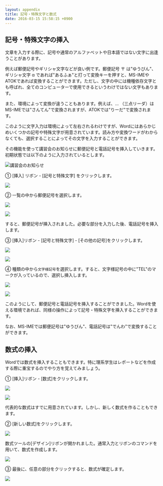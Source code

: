 ```yaml
---
layout: appendix
title: 記号・特殊文字と数式
date: 2016-03-15 15:58:15 +0900
---
```



記号・特殊文字の挿入
--------------------

文章を入力する際に、記号や通常のアルファベットや日本語ではない文字に出逢うことがあります。

例えば郵便記号やギリシャ文字などが良い例です。郵便記号 〒 は"ゆうびん"、ギリシャ文字 &alpha; であれば"あるふぁ"と打って変換キーを押すと、MS-IMEやATOKであれば変換することができます。ただし、文字の中には機種依存文字とも呼ばれ、全てのコンピューターで使用できるというわけではない文字もあります。

また、環境によって変換が違うこともあります。例えば、&hellip; （三点リーダ）はMS-IMEでは"さんてん"で変換されますが、ATOKでは"りーだ"で変換されます。

このように文字入力は環境によって左右されるわけですが、Wordにはあらかじめいくつかの記号や特殊文字が用意されています。読み方や変換ワードがわからなくても、選択することによってその文字を入力することができます。

その機能を使って講習会のお知らせに郵便記号と電話記号を挿入していきます。初期状態では以下のように入力されているとします。

![講習会のお知らせ](pic/word02_sword_01sword.png)

&#9312; [挿入] リボン - [記号と特殊文字] をクリックします。

![](pic/word02_sword_02sword.png)

&#9313; 一覧の中から郵便記号を選択します。

![](pic/word02_sword_03sword.png)

![](pic/word02_sword_04sword.png)

すると、郵便記号が挿入されました。必要な部分を入力した後、電話記号を挿入します。

&#9314; [挿入]リボン - [記号と特殊文字] - [その他の記号]をクリックします。

![](pic/word02_sword_05sword.png)

![](pic/word02_sword_06sword.png)

&#9315; 種類の中から`文字様記号`を選択します。すると、文字様記号の中に"TEL"のマークが入っているので、選択し挿入します。

![](pic/word02_sword_07sword.png)

![](pic/word02_sword_08sword.png)

このようにして、郵便記号と電話記号を挿入することができました。Wordを使える環境であれば、同様の操作によって記号・特殊文字を挿入することができます。

なお、MS-IMEでは郵便記号は"ゆうびん"、電話記号は"でんわ"で変換することができます。


数式の挿入
----------

Wordでは数式を挿入することもできます。特に理系学生はレポートなどを作成する際に重宝するのでやり方を覚えてみましょう。

&#9312; [挿入]リボン - [数式]をクリックします。

![](pic/word02_sword_09formula.png)

![](pic/word02_sword_10formula.png)

代表的な数式はすでに用意されています。しかし、新しく数式を作ることもできます。

&#9313; [新しい数式]をクリックします。

![](pic/word02_sword_11formula.png)

数式ツールの[デザイン]リボンが開かれました。通常入力とリボンのコマンドを用いて、数式を作成します。

![](pic/word02_sword_12formula.png)

&#9314; 最後に、任意の部分をクリックすると、数式が確定します。

![](pic/word02_sword_13formula.png)

